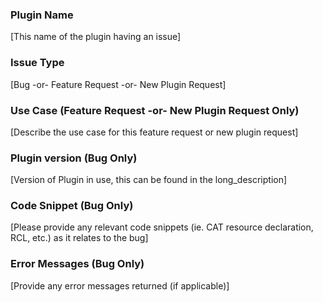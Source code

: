 ### Plugin Name
[This name of the plugin having an issue]

### Issue Type
[Bug -or- Feature Request -or- New Plugin Request]

### Use Case (Feature Request -or- New Plugin Request Only)
[Describe the use case for this feature request or new plugin request]

### Plugin version (Bug Only)
[Version of Plugin in use, this can be found in the long_description]

### Code Snippet (Bug Only)
[Please provide any relevant code snippets (ie. CAT resource declaration, RCL, etc.) as it relates to the bug]

### Error Messages (Bug Only)
[Provide any error messages returned (if applicable)]
